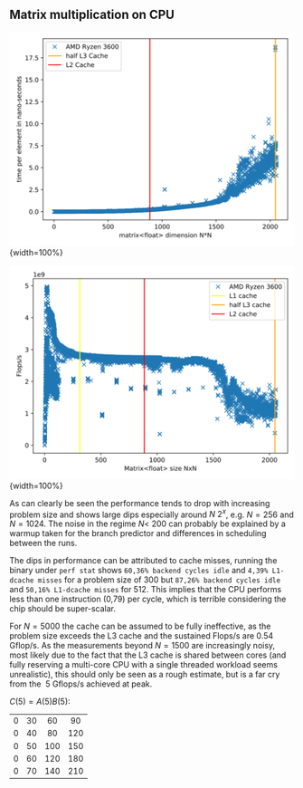 ## Matrix multiplication on CPU
![Time per element](./matrix_time.svg "abc"){width=100%}

![Flops depending on problem size](./matrix_flops.svg "abc"){width=100%}

As can clearly be seen the performance tends to drop with increasing problem size and shows large dips especially around $N~2^x$, e.g. $N=256$ and $N=1024$.
The noise in the regime $N <~ 200$ can probably be explained by a warmup taken for the branch predictor and differences in scheduling between the runs.

The dips in performance can be attributed to cache misses, running the binary under `perf stat` shows `60,36% backend cycles idle` and `4,39% L1-dcache misses` for a problem size of 300 but `87,26% backend cycles idle` and `50,16% L1-dcache misses` for 512. This implies that the CPU performs less than one instruction (0,79) per cycle, which is terrible considering the chip should be super-scalar.

For $N=5000$ the cache can be assumed to be fully ineffective, as the problem size exceeds the L3 cache and the sustained Flops/s are $0.54$ Gflop/s. As the measurements beyond $N=1500$ are increasingly noisy, most likely due to the fact that the L3 cache is shared between cores (and fully reserving a multi-core CPU with a single threaded workload seems unrealistic), this should only be seen as a rough estimate, but is a far cry from the $~5$ Gflops/s achieved at peak.

$C(5)=A(5)B(5)$:

|||||
|:----:|:----:|:----:|:---:|
|0|30|60|90|120|
|0|40|80|120|160|
|0|50|100|150|200|
|0|60|120|180|240|
|0|70|140|210|280|
